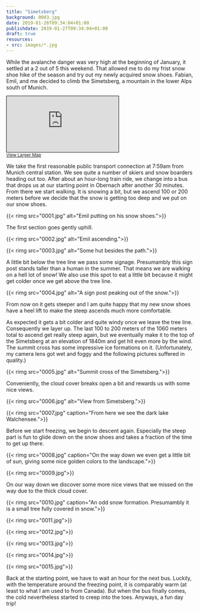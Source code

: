 ```yaml
---
title: "Simetsberg"
background: 0003.jpg
date: 2019-01-26T09:34:04+01:00
publishdate: 2019-01-27T09:34:04+01:00
draft: true
resources:
- src: images/*.jpg
---
```


While the avalanche danger was very high at the beginning of January, it settled
at a 2 out of 5 this weekend. That allowed me to do my frist snow shoe hike of
the season and try out my newly acquired snow shoes. Fabian, Emil, and me
decided to climb the Simetsberg, a mountain in the lower Alps south of Munich.

<iframe frameborder="0" scrolling="no" marginheight="0" marginwidth="0" src="https://www.openstreetmap.org/export/embed.html?bbox=9.851989746093752%2C46.71538559839362%2C12.658996582031252%2C48.401855990063694&amp;layer=mapnik&amp;marker=47.56540738772852%2C11.2554931640625" style="border: 1px solid black"></iframe><br/><small><a href="https://www.openstreetmap.org/?mlat=47.5654&amp;mlon=11.2555#map=9/47.5654/11.2555">View Larger Map</a></small>

We take the first reasonable public transport connection at 7:59am from Munich
central station. We see quite a number of skiers and snow boarders heading out
too. After about an hour-long train ride, we change into a bus that drops us at
our starting point in Obernach after another 30 minutes. From there we start
walking. It is snowing a bit, but we ascend 100 or 200 meters before we decide
that the snow is getting too deep and we put on our snow shoes.

{{< rimg src="0001.jpg" alt="Emil putting on his snow shoes.">}}

The first section goes gently uphill.

{{< rimg src="0002.jpg" alt="Emil ascending.">}}

{{< rimg src="0003.jpg" alt="Some hut besides the path.">}}

A little bit below the tree line we pass some signage. Presumambly this sign
post stands taller than a human in the summer. That means we are walking on
a hell lot of snow! We also use this spot to eat a little bit because it might
get colder once we get above the tree line.

{{< rimg src="0004.jpg" alt="A sign post peaking out of the snow.">}}

From now on it gets steeper and I am quite happy that my new snow shoes have
a heel lift to make the steep ascends much more comfortable.

As expected it gets a bit colder and quite windy once we leave the tree line.
Consequently we layer up. The last 100 to 200 meters of the 1060 meters total to
ascend get really steep again, but we eventually make it to the top of the
Simetsberg at an elevation of 1840m and get hit even more by the wind. The
summit cross has some impressive ice formations on it.  (Unfortunately, my
camera lens got wet and foggy and the following pictures suffered in quality.)

{{< rimg src="0005.jpg" alt="Summit cross of the Simetsberg.">}}

Conveniently, the cloud cover breaks open a bit and rewards us with some nice
views.

{{< rimg src="0006.jpg" alt="View from Simetsberg.">}}

{{< rimg src="0007.jpg" caption="From here we see the dark lake Walchensee.">}}

Before we start freezing, we begin to descent again. Especially the steep part
is fun to glide down on the snow shoes and takes a fraction of the time to get
up there.

{{< rimg src="0008.jpg" caption="On the way down we even get a little bit of sun, giving some nice golden colors to the landscape.">}}

{{< rimg src="0009.jpg">}}

On our way down we discover some more nice views that we missed on the way due
to the thick cloud cover.

{{< rimg src="0010.jpg" caption="An odd snow formation. Presumambly it is a small tree fully covered in snow.">}}

{{< rimg src="0011.jpg">}}

{{< rimg src="0012.jpg">}}

{{< rimg src="0013.jpg">}}

{{< rimg src="0014.jpg">}}

{{< rimg src="0015.jpg">}}

Back at the starting point, we have to wait an hour for the next bus. Luckily,
with the temperature around the freezing point, it is comparably warm (at least
to what I am used to from Canada). But when the bus finally comes, the cold
nevertheless started to creep into the toes. Anyways, a fun day trip!
